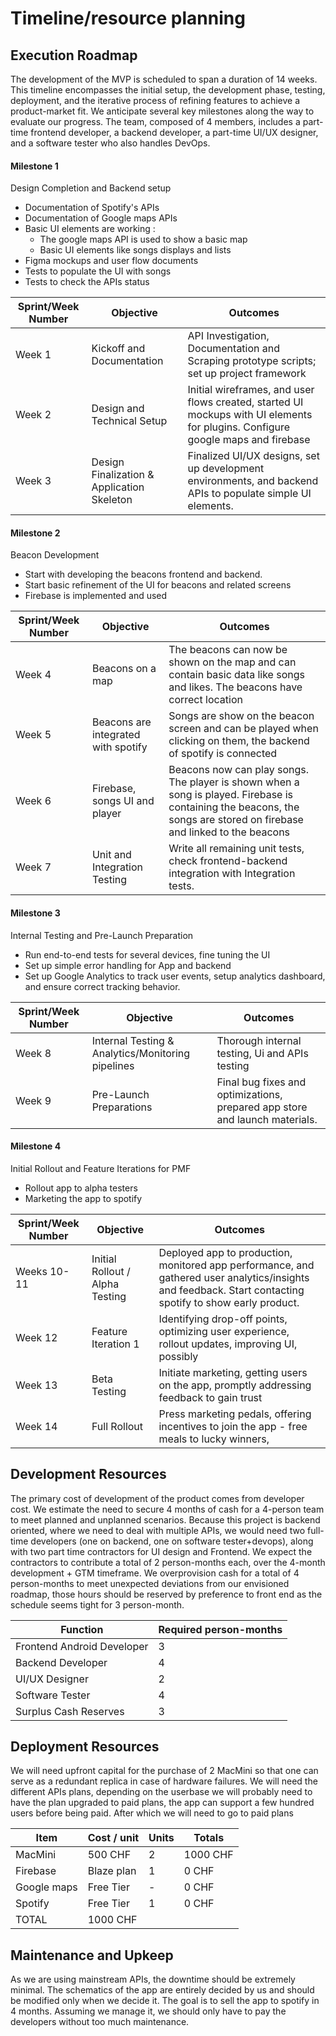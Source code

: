 # Timeline/resource planning

## Execution Roadmap

The development of the MVP is scheduled to span a duration of 14 weeks. This timeline encompasses the initial setup, the development phase, testing, deployment, and the iterative process of refining features to achieve a product-market fit. We anticipate several key milestones along the way to evaluate our progress. The team, composed of 4 members, includes a part-time frontend developer, a backend developer, a part-time UI/UX designer, and a software tester who also handles DevOps.

#### Milestone 1

Design Completion and Backend setup

- Documentation of Spotify's APIs
- Documentation of Google maps APIs
- Basic UI elements are working : 
  - The google maps API is used to show a basic map
  - Basic UI elements like songs displays and lists
- Figma mockups and user flow documents
- Tests to populate the UI with songs
- Tests to check the APIs status

| **Sprint/Week Number** | **Objective** | **Outcomes** |
| --- | --- | --- |
| Week 1 | Kickoff and Documentation | API Investigation, Documentation and Scraping prototype scripts; set up project framework |
| Week 2 | Design and Technical Setup | Initial wireframes, and user flows created, started UI mockups with UI elements for plugins. Configure google maps and firebase |
| Week 3 | Design Finalization & Application Skeleton | Finalized UI/UX designs, set up development environments, and backend APIs to populate simple UI elements. |

#### Milestone 2

Beacon Development

- Start with developing the beacons frontend and backend.
- Start basic refinement of the UI for beacons and related screens
- Firebase is implemented and used

| **Sprint/Week Number** | **Objective** | **Outcomes** |
| --- | --- | --- |
| Week 4 | Beacons on a map | The beacons can now be shown on the map and can contain basic data like songs and likes. The beacons have correct location |
| Week 5 | Beacons are integrated with spotify | Songs are show on the beacon screen and can be played when clicking on them, the backend of spotify is connected |
| Week 6 | Firebase, songs UI and player | Beacons now can play songs. The player is shown when a song is played. Firebase is containing the beacons, the songs are stored on firebase and linked to the beacons |
| Week 7 | Unit and Integration Testing | Write all remaining unit tests, check frontend-backend integration with Integration tests. |

#### Milestone 3

Internal Testing and Pre-Launch Preparation


- Run end-to-end tests for several devices, fine tuning the UI
- Set up simple error handling for App and backend
- Set up Google Analytics to track user events, setup analytics dashboard, and ensure correct tracking behavior.

| **Sprint/Week Number** | **Objective** | **Outcomes** |
| --- | --- | --- |
| Week 8 | Internal Testing & Analytics/Monitoring pipelines | Thorough internal testing, Ui and APIs testing |
| Week 9 | Pre-Launch Preparations | Final bug fixes and optimizations, prepared app store and launch materials. |

#### Milestone 4

Initial Rollout and Feature Iterations for PMF

- Rollout app to alpha testers
- Marketing the app to spotify

| **Sprint/Week Number** | **Objective** | **Outcomes** |
| --- | --- | --- |
| Weeks 10-11 | Initial Rollout / Alpha Testing | Deployed app to production, monitored app performance, and gathered user analytics/insights and feedback. Start contacting spotify to show early product. |
| Week 12 | Feature Iteration 1 | Identifying drop-off points, optimizing user experience, rollout updates, improving UI, possibly |
| Week 13 | Beta Testing | Initiate marketing, getting users on the app, promptly addressing feedback to gain trust |
| Week 14 | Full Rollout | Press marketing pedals, offering incentives to join the app - free meals to lucky winners, |

## Development Resources

The primary cost of development of the product comes from developer cost. We estimate the need to secure 4 months of cash for a 4-person team to meet planned and unplanned scenarios. Because this project is backend oriented, where we need to deal with multiple APIs, we would need two full-time developers (one on backend, one on software tester+devops), along with two part time contractors for UI design and Frontend. We expect the contractors to contribute a total of 2 person-months each, over the 4-month development + GTM timeframe.
 We overprovision cash for a total of 4 person-months to meet unexpected deviations from our envisioned roadmap, those hours should be reserved by preference to front end as the schedule seems tight for 3 person-month. 

| **Function** | **Required person-months** |
| --- | --- |
| Frontend Android Developer | 3 |
| Backend Developer | 4 |
| UI/UX Designer | 2 |
| Software Tester | 4 |
| Surplus Cash Reserves | 3 |

## Deployment Resources

We will need upfront capital for the purchase of 2 MacMini so that one can serve as a redundant replica in case of hardware failures. We will need the different APIs plans, depending on the userbase we will probably need to have the plan upgraded to paid plans, the app can support a few hundred users before being paid. After which we will need to go to paid plans 

| **Item** | **Cost / unit** | **Units** | **Totals** |
| --- | --- | --- | --- |
| MacMini | 500 CHF | 2 | 1000 CHF |
| Firebase | Blaze plan | 1 | 0 CHF |
| Google maps | Free Tier | - | 0 CHF |
| Spotify | Free Tier | 1 | 0 CHF |
| TOTAL | 1000 CHF |

## Maintenance and Upkeep

As we are using mainstream APIs, the downtime should be extremely minimal. The schematics of the app are entirely decided by us and should be modified only when we decide it.
The goal is to sell the app to spotify in 4 months. Assuming we manage it, we should only have to pay the developers without too much maintenance.

